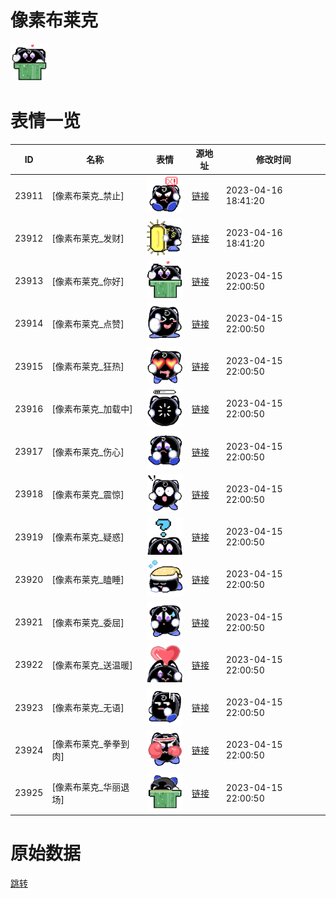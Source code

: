 # 像素布莱克

<img src="./cover.png" height="60" alt="cover" />

# 表情一览

|ID|名称|表情|源地址|修改时间|
|----|----|----|----|----|
|23911|[像素布莱克_禁止]|<img src="./pic/023911_%5B像素布莱克_禁止%5D.png" height="60" alt="禁止"/>|[链接](https://i0.hdslb.com/bfs/garb/f20203457aed444787e07fda4ca1a6d5c0018de7.png)|2023-04-16 18:41:20|
|23912|[像素布莱克_发财]|<img src="./pic/023912_%5B像素布莱克_发财%5D.png" height="60" alt="发财"/>|[链接](https://i0.hdslb.com/bfs/garb/39d66fc9e0b365094c3415a0251d4b0c39d8e031.png)|2023-04-16 18:41:20|
|23913|[像素布莱克_你好]|<img src="./pic/023913_%5B像素布莱克_你好%5D.png" height="60" alt="你好"/>|[链接](https://i0.hdslb.com/bfs/garb/9b4f6a433e852dfdd2d8440ff83e90bf4f6c6a94.png)|2023-04-15 22:00:50|
|23914|[像素布莱克_点赞]|<img src="./pic/023914_%5B像素布莱克_点赞%5D.png" height="60" alt="点赞"/>|[链接](https://i0.hdslb.com/bfs/garb/210a54e776dd5125796e9b59c1807cb10dcaa2cd.png)|2023-04-15 22:00:50|
|23915|[像素布莱克_狂热]|<img src="./pic/023915_%5B像素布莱克_狂热%5D.png" height="60" alt="狂热"/>|[链接](https://i0.hdslb.com/bfs/garb/e7f989782d6043417d1718977c47f0a45be2db9c.png)|2023-04-15 22:00:50|
|23916|[像素布莱克_加载中]|<img src="./pic/023916_%5B像素布莱克_加载中%5D.png" height="60" alt="加载中"/>|[链接](https://i0.hdslb.com/bfs/garb/995dbc1ce10c15a9f52c7cc9fa5078ae93a81e4c.png)|2023-04-15 22:00:50|
|23917|[像素布莱克_伤心]|<img src="./pic/023917_%5B像素布莱克_伤心%5D.png" height="60" alt="伤心"/>|[链接](https://i0.hdslb.com/bfs/garb/138c61470e38c746afd9bfb60b4371959a799743.png)|2023-04-15 22:00:50|
|23918|[像素布莱克_震惊]|<img src="./pic/023918_%5B像素布莱克_震惊%5D.png" height="60" alt="震惊"/>|[链接](https://i0.hdslb.com/bfs/garb/821c5ed7d9e05af37a5982592b22bb3d42bff4e0.png)|2023-04-15 22:00:50|
|23919|[像素布莱克_疑惑]|<img src="./pic/023919_%5B像素布莱克_疑惑%5D.png" height="60" alt="疑惑"/>|[链接](https://i0.hdslb.com/bfs/garb/870715a92e9d497ae0c7eabfb674d6763ab2ebfd.png)|2023-04-15 22:00:50|
|23920|[像素布莱克_瞌睡]|<img src="./pic/023920_%5B像素布莱克_瞌睡%5D.png" height="60" alt="瞌睡"/>|[链接](https://i0.hdslb.com/bfs/garb/b5756c45d09ec5635b7f163058e72381f2d58941.png)|2023-04-15 22:00:50|
|23921|[像素布莱克_委屈]|<img src="./pic/023921_%5B像素布莱克_委屈%5D.png" height="60" alt="委屈"/>|[链接](https://i0.hdslb.com/bfs/garb/10d420cfb6584d045cc38c81c6c8ac1c2b840a77.png)|2023-04-15 22:00:50|
|23922|[像素布莱克_送温暖]|<img src="./pic/023922_%5B像素布莱克_送温暖%5D.png" height="60" alt="送温暖"/>|[链接](https://i0.hdslb.com/bfs/garb/2e26b612760665bdf81845b472a2b4f23afd47bc.png)|2023-04-15 22:00:50|
|23923|[像素布莱克_无语]|<img src="./pic/023923_%5B像素布莱克_无语%5D.png" height="60" alt="无语"/>|[链接](https://i0.hdslb.com/bfs/garb/20975285b628c88066036626ae9c924cb1ecb71c.png)|2023-04-15 22:00:50|
|23924|[像素布莱克_拳拳到肉]|<img src="./pic/023924_%5B像素布莱克_拳拳到肉%5D.png" height="60" alt="拳拳到肉"/>|[链接](https://i0.hdslb.com/bfs/garb/f9d2619486295dad0e597642dadda6e8d4b7eda1.png)|2023-04-15 22:00:50|
|23925|[像素布莱克_华丽退场]|<img src="./pic/023925_%5B像素布莱克_华丽退场%5D.png" height="60" alt="华丽退场"/>|[链接](https://i0.hdslb.com/bfs/garb/f688ff47ade0c6f047695f2361760b039e3eabb8.png)|2023-04-15 22:00:50|

# 原始数据

[跳转](./raw.json)

